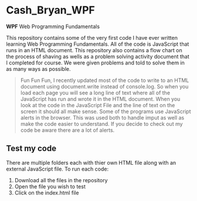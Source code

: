 # Cash_Bryan_WPF

__WPF__ Web Programming Fundamentals

This repository contains some of the very first code I have ever written learning Web Programming Fundamentals. All of the code is JavaScript that runs in an HTML document. This repository also contains a flow chart on the process of shaving as wells as a problem solving activity document that I completed for course. We were given problems and told to solve them in as many ways as possible.

> Fun Fun Fun, I recently updated most of the code to write to an HTML document using document.write instead of console.log. So when you load each page you will see a long line of text where all of the JavaScript has run and wrote it in the HTML document. When you look at the code in the JavaScript File and the line of text on the screen it should all make sense. Some of the programs use JavaScript alerts in the browser. This was used both to handle imput as well as make the code easier to  understand. If you decide to check out my code be aware there are a lot of alerts.

## Test my code

There are multiple folders each with thier own HTML file along with an external JavaScript file.
To run each code:

1. Download all the files in the repository
2. Open the file you wish to test
3. Click on the index.html file

